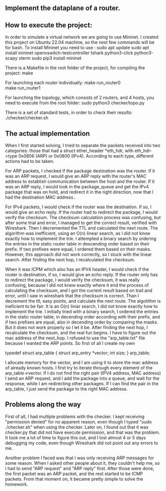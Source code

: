 ## Implement the dataplane of a router.

## How to execute the project:
In order to simulate a virtual network we are going to use Mininet.
I created this project on Ubuntu 22.04 machine, so the next few commands will be 
for bash.
To install Mininet you need to use :
	sudo apt update
	sudo apt install mininet openvswitch-testcontroller tshark python3-click python3-scapy xterm
	sudo pip3 install mininet

There is a Makefile in the root folder of the project, for compiling the project:
    make 

For launching each router individually:
    make run_router0    
    make run_router1    

For launching the topology, which consists of 2 routers, and 4 hosts, you need to execute from the root folder:
    sudo python3 checker/topo.py
    
There is a set of standard tests, in order to check their results:
    ./checker/checker.sh
    
    
## The actual implementation

When I first started solving, I tried to separate the packets received into two categories: those that had a struct ether_header *eth_hdr, with eth_hdr->type 0x0806 (ARP) or 0x0800 (IPv4). According to each type, different actions had to be taken.

For ARP packets, I checked if the package destination was the router. If it was an ARP request, I would give an ARP reply with the router's MAC address to establish communication between the host and the router. If it was an ARP reply, I would look in the package_queue and get the IPv4 package that was on hold, and redirect it in the right direction, now that I had the destination MAC address..

For IPv4 packets, I would check if the router was the destination. If so, I would give an echo reply. If the router had to redirect the package, I would verify the checksum. The checksum calculation process was confusing, but after some trial and error, I managed to get the correct result, verified with Wireshark. Then I decremented the TTL and calculated the next route. The algorithm was inefficient, using an O(n) linear search, as I did not know exactly how to implement the trie. I attempted a binary search by ordering the entries in the static router table in descending order based on their prefix. If two prefixes were equal, I ordered them based on their masks. However, this approach did not work correctly, so I stuck with the linear search. After finding the next hop, I recalculated the checksum.

When it was ICPM which also has an IPV4 header, I would check if the router is
destination, if so, I would give an echo reply. If the router only has to redirect the
package, I would verify the checksum, it was really confusing, because I did 
not knew exactly where it end the process of calculating the checksum, and I got the 
current result based on trail and error, until I saw in wireshark that the checksum is 
correct. Than I decrement the ttl, easy points, and calculate the next route. The 
algotithm is ineficient to be fair. It is an O(n) liniar search, I did not know exactly 
how to implement the trie. I initially tried with a binary search, I ordered the entries 
in the static router table, in decending order according with their prefix, and if two 
prefixes are equal, also in decending order by comparing the masks. But it does not work 
properly so I let it be. After finding the next hop, I recalculate the checksum, and the 
real fun begins. I have to figure out the mac address of the next_hop. I refused to use 
the "arp_table.txt" file because I wanted the ARP points. So first of all I create my own

typedef struct arp_table
{
	struct arp_entry *vector;
	int size;
} arp_table; 

I allocate memory for the vector, and I am using it to store the mac address of already 
known hosts. I first try to iterate through every element of the arp_table->vector. If I
do not find the right pair (IPV4 address, MAC address) I send an ARP request, and I add 
the package into a queue, and wait for the response, while I am redirecting other 
packages. If I can find the pair in the arp_table, I just send the package to the right 
MAC address. 


## Problems along the way

First of all, I had multiple problems with the checker. I kept receiving "permission denied" for no apparent reason, even though I typed "sudo ./checker.sh" when using the checker. Later on, I found out that it was checker.py that did not have execute permission, and that was the problem. It took me a lot of time to figure this out, and I lost almost 4 or 5 days debugging my code, even though Wireshark did not point out any errors to me.

Another problem I faced was that I was only receiving ARP messages for some reason. When I asked other people about it, they couldn't help me, so I had to send "ARP request" and "ARP reply" first. After those were done, the first packet was an ARP packet, and the rest started to be ICMP packets. From that moment on, it became pretty simple to solve the homework.
